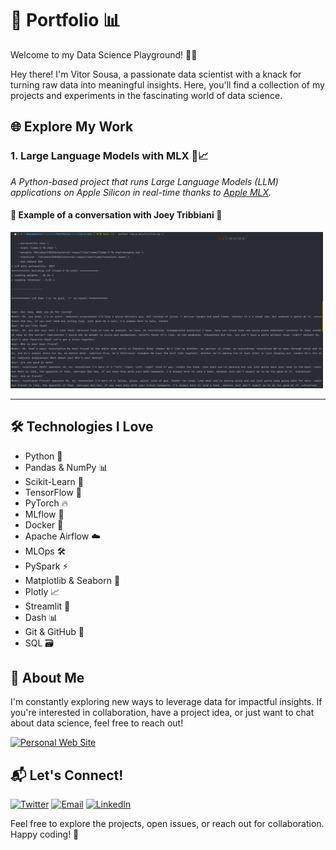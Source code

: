 # 🚀 Portfolio 📊

Welcome to my Data Science Playground! 🤖✨

Hey there! I'm Vitor Sousa, a passionate data scientist with a knack for turning raw data into meaningful insights. Here, you'll find a collection of my projects and experiments in the fascinating world of data science.

## 🌐 Explore My Work

### 1. Large Language Models with MLX 🚀📈



*A Python-based project that runs Large Language Models (LLM) applications on Apple Silicon in real-time thanks to [Apple MLX](https://github.com/ml-explore/mlx).*
#### 💬 Example of a conversation with Joey Tribbiani 💬

<img src="utils/llm-w-mlx-joey-conversation.png" width="500" height="250">


--- 
## 🛠️ Technologies I Love

- Python 🐍
- Pandas & NumPy 📊
- Scikit-Learn 🤖
- TensorFlow 🚀
- PyTorch 🔥
- MLflow 🌟
- Docker 🐳
- Apache Airflow ☁️
- MLOps 🛠️
- PySpark ⚡
- Matplotlib & Seaborn 🎨
- Plotly 📈
- Streamlit 📱
- Dash 📊
- Git & GitHub 🐙
- SQL 🗃️

## 📖 About Me

I'm constantly exploring new ways to leverage data for impactful insights. If you're interested in collaboration, have a project idea, or just want to chat about data science, feel free to reach out!

[![Personal Web Site](https://img.shields.io/badge/Website-FF7139?style=for-the-badge&logo=V&logoColor=white&labelColor=101010)](https://vitorhcsousa.github.io/)
## 📬 Let's Connect!

[![Twitter](https://img.shields.io/badge/Twitter-1DA1F2?style=for-the-badge&logo=twitter&logoColor=white&labelColor=101010)](https://twitter.com/vitorhcsousa)
[![Email](https://img.shields.io/badge/Email-D14836?style=for-the-badge&logo=gmail&logoColor=white&labelColor=101010)](mailto:vitorsousavhcs@outlook.com)
[![LinkedIn](https://img.shields.io/badge/LinkedIn-0077B5?style=for-the-badge&logo=linkedin&logoColor=white&labelColor=101010)](https://www.linkedin.com/in/vitorhcsousa)

Feel free to explore the projects, open issues, or reach out for collaboration. Happy coding! 🚀

